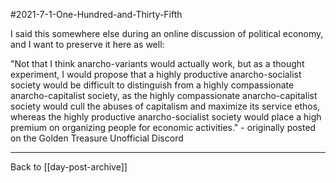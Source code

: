 #2021-7-1-One-Hundred-and-Thirty-Fifth

I said this somewhere else during an online discussion of political economy, and I want to preserve it here as well:

"Not that I think anarcho-variants would actually work, but as a thought experiment, I would propose that a highly productive anarcho-socialist society would be difficult to distinguish from a highly compassionate anarcho-capitalist society, as the highly compassionate anarcho-capitalist society would cull the abuses of capitalism and maximize its service ethos, whereas the highly productive anarcho-socialist society would place a high premium on organizing people for economic activities." - originally posted on the Golden Treasure Unofficial Discord

---
Back to [[day-post-archive]]